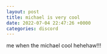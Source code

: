 ```yaml
---
layout: post
title: michael is very cool
date: 2022-07-04 22:47:26 +0000
categories: discord
---
```

me when the michael cool hehehaw!!!

